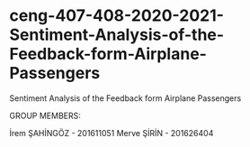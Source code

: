 # ceng-407-408-2020-2021-Sentiment-Analysis-of-the-Feedback-form-Airplane-Passengers
Sentiment Analysis of the Feedback form Airplane Passengers

GROUP MEMBERS:

İrem ŞAHİNGÖZ - 201611051
Merve ŞİRİN - 201626404
